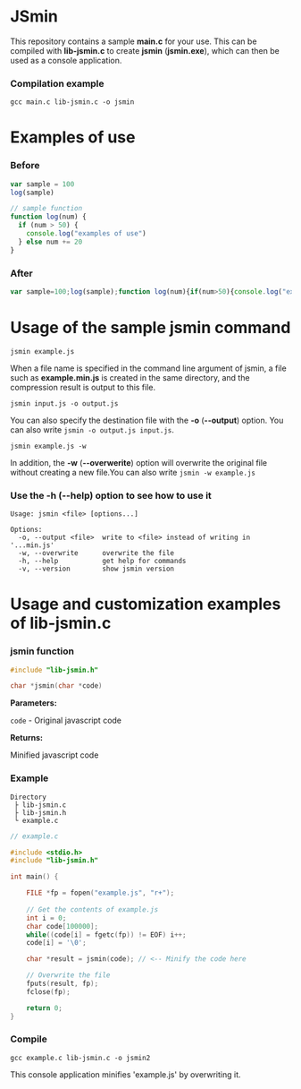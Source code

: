 # JSmin
This repository contains a sample **main.c** for your use. This can be compiled with **lib-jsmin.c** to create **jsmin** (**jsmin.exe**), which can then be used as a console application.

### Compilation example
```
gcc main.c lib-jsmin.c -o jsmin
```

# Examples of use
### Before
```js
var sample = 100
log(sample)

// sample function
function log(num) {
  if (num > 50) {
    console.log("examples of use")
  } else num += 20
}
```
### After
```js
var sample=100;log(sample);function log(num){if(num>50){console.log("examples of use")}else num+=20}
```

# Usage of the sample jsmin command
```
jsmin example.js
```
When a file name is specified in the command line argument of jsmin, a file such as **example.min.js** is created in the same directory, and the compression result is output to this file.
```
jsmin input.js -o output.js
```
You can also specify the destination file with the **-o** (**--output**) option. You can also write `jsmin -o output.js input.js`.
```
jsmin example.js -w
```
In addition, the **-w** (**--overwerite**) option will overwrite the original file without creating a new file.You can also write `jsmin -w example.js`

### Use the -h (--help) option to see how to use it
```
Usage: jsmin <file> [options...]

Options:
  -o, --output <file>  write to <file> instead of writing in '...min.js'
  -w, --overwrite      overwrite the file
  -h, --help           get help for commands
  -v, --version        show jsmin version
```
# Usage and customization examples of lib-jsmin.c
### jsmin function
```c
#include "lib-jsmin.h"

char *jsmin(char *code)
```
**Parameters:**

`code` - Original javascript code

**Returns:**

Minified javascript code
### Example
```
Directory
 ├ lib-jsmin.c
 ├ lib-jsmin.h
 └ example.c
```
```c
// example.c

#include <stdio.h>
#include "lib-jsmin.h"

int main() {

    FILE *fp = fopen("example.js", "r+");
    
    // Get the contents of example.js
    int i = 0;
    char code[100000];
    while((code[i] = fgetc(fp)) != EOF) i++;
    code[i] = '\0';

    char *result = jsmin(code); // <-- Minify the code here

    // Overwrite the file
    fputs(result, fp);
    fclose(fp);

    return 0;
}
```
### Compile
```
gcc example.c lib-jsmin.c -o jsmin2
```
This console application minifies 'example.js' by overwriting it.
